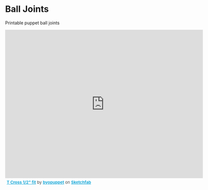 # Ball Joints
Printable puppet ball joints

<iframe width="640" height="480" src="https://sketchfab.com/models/ee819e96b2ec457f8b2de176220876a0/embed" frameborder="0" allowfullscreen mozallowfullscreen="true" webkitallowfullscreen="true" onmousewheel=""></iframe><p style="font-size: 13px; font-weight: normal; margin: 5px; color: #4A4A4A;">
    <a href="https://sketchfab.com/models/ee819e96b2ec457f8b2de176220876a0?utm_medium=embed&utm_source=website&utm_campain=share-popup" target="_blank" style="font-weight: bold; color: #1CAAD9;">T Cross 1/2&quot; fit</a>
    by <a href="https://sketchfab.com/byopuppet?utm_medium=embed&utm_source=website&utm_campain=share-popup" target="_blank" style="font-weight: bold; color: #1CAAD9;">byopuppet</a>
    on <a href="https://sketchfab.com?utm_medium=embed&utm_source=website&utm_campain=share-popup" target="_blank" style="font-weight: bold; color: #1CAAD9;">Sketchfab</a>
</p>
